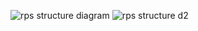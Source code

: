 ![rps structure diagram](https://user-images.githubusercontent.com/98834933/153700826-cebf520b-9927-4ba7-be9b-664460931faf.png)
![rps structure d2](https://user-images.githubusercontent.com/98834933/153700832-9c611a92-87b3-4ad8-9156-01890cb2359e.png)
